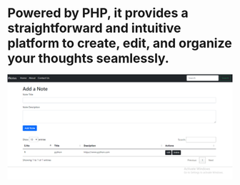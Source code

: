 <h1>Powered by PHP, it provides a straightforward and intuitive platform to create, edit, and organize your thoughts seamlessly.</h1>
<img src="crudApp.png" alt="CrudApp">
